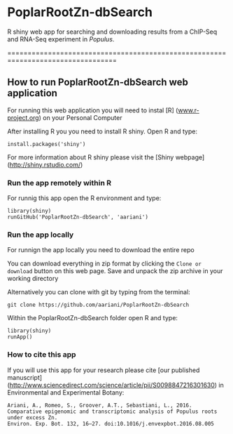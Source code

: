 # PoplarRootZn-dbSearch


R shiny web app for searching and downloading results from a ChIP-Seq and RNA-Seq experiment in *Populus*.


=================================================================================

## How to run PoplarRootZn-dbSearch web application

For running this web application you will need to instal [R] (www.r-project.org) on your Personal Computer

After installing R you you need to install R shiny. Open R and type:

	install.packages('shiny')


For more information about R shiny please visit the [Shiny webpage] (http://shiny.rstudio.com/)


### Run the app remotely within R 

For runnig this app open the R environment and type:

	library(shiny)
	runGitHub('PoplarRootZn-dbSearch', 'aariani')


### Run the app locally

For runnign the app locally you need to download the entire repo

You can download everything in zip format by clicking the `Clone or download` button on this web page. Save and unpack the zip archive in your working directory

Alternatively you can clone with git by typing from the terminal: 

	git clone https://github.com/aariani/PoplarRootZn-dbSearch

Within the PoplarRootZn-dbSearch folder open R and type:
	
	library(shiny)
	runApp()


### How to cite this app

If you will use this app for your research please cite [our published manuscript] (http://www.sciencedirect.com/science/article/pii/S0098847216301630) in Environmental and Experimental Botany:

	Ariani, A., Romeo, S., Groover, A.T., Sebastiani, L., 2016. Comparative epigenomic and transcriptomic analysis of Populus roots under excess Zn. 
	Environ. Exp. Bot. 132, 16–27. doi:10.1016/j.envexpbot.2016.08.005



